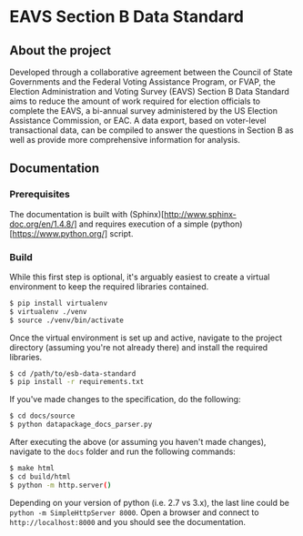 # EAVS Section B Data Standard
## About the project
Developed through a collaborative agreement between the Council of State Governments and the Federal Voting Assistance Program, or FVAP, the Election Administration and Voting Survey (EAVS) Section B Data Standard aims to reduce the amount of work required for election officials to complete the EAVS, a bi-annual survey administered by the US Election Assistance Commission, or EAC. A data export, based on voter-level transactional data, can be compiled to answer the questions in Section B as well as provide more comprehensive information for analysis.

## Documentation
### Prerequisites
The documentation is built with (Sphinx)[http://www.sphinx-doc.org/en/1.4.8/] and requires execution of a simple (python)[https://www.python.org/] script.

### Build
While this first step is optional, it's arguably easiest to create a virtual environment to keep the required libraries contained.

```sh
$ pip install virtualenv
$ virtualenv ./venv
$ source ./venv/bin/activate
```

Once the virtual environment is set up and active, navigate to the project directory (assuming you're not already there) and install the required libraries.

```sh
$ cd /path/to/esb-data-standard
$ pip install -r requirements.txt
```

If you've made changes to the specification, do the following:

```sh
$ cd docs/source
$ python datapackage_docs_parser.py
```

After executing the above (or assuming you haven't made changes), navigate to the `docs` folder and run the following commands:

```sh
$ make html
$ cd build/html
$ python -m http.server()
```

Depending on your version of python (i.e. 2.7 vs 3.x), the last line could be `python -m SimpleHttpServer 8000`. Open a browser and connect to `http://localhost:8000` and you should see the documentation.